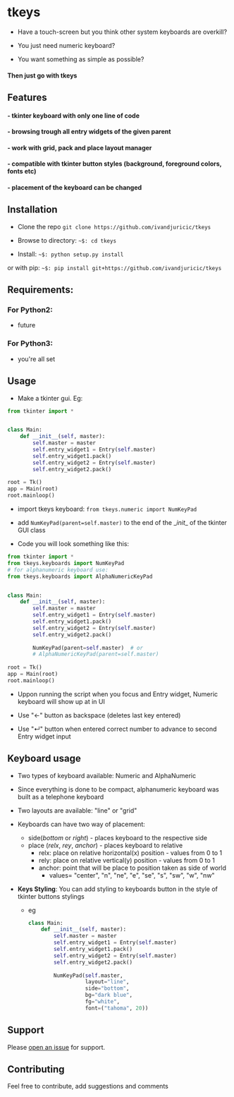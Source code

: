 # tkeys

* Have a touch-screen but you think other system keyboards are overkill?
 
* You just need numeric keyboard?

* You want something as simple as possible? 

#### Then just go with tkeys

## Features

#### - tkinter keyboard with only one line of code

#### - browsing trough all entry widgets of the given parent

#### - work with grid, pack and place layout manager

#### - compatible with tkinter button styles (background, foreground colors, fonts etc)

#### - placement of the keyboard can be changed

## Installation

* Clone the repo ```git clone https://github.com/ivandjuricic/tkeys```

* Browse to directory: ```~$: cd tkeys```

* Install: ```~$: python setup.py install```


or with pip:
```~$: pip install git+https://github.com/ivandjuricic/tkeys```


## Requirements: 
### For Python2: 
* future

### For Python3:
* you're all set


## Usage

* Make a tkinter gui. Eg:

```python
from tkinter import *


class Main:
    def __init__(self, master):
        self.master = master
        self.entry_widget1 = Entry(self.master)
        self.entry_widget1.pack()
        self.entry_widget2 = Entry(self.master)
        self.entry_widget2.pack()
        
root = Tk()
app = Main(root)
root.mainloop()
```

* import tkeys keyboard: ```from tkeys.numeric import NumKeyPad``` 

* add ```NumKeyPad(parent=self.master)``` to  the end of the \__init__ of the tkinter GUI class  

* Code you will look something like this: 

```python
from tkinter import *
from tkeys.keyboards import NumKeyPad
# for alphanumeric keyboard use:
from tkeys.keyboards import AlphaNumericKeyPad


class Main:
    def __init__(self, master):
        self.master = master
        self.entry_widget1 = Entry(self.master)
        self.entry_widget1.pack()
        self.entry_widget2 = Entry(self.master)
        self.entry_widget2.pack()
        
        NumKeyPad(parent=self.master)  # or
        # AlphaNumericKeyPad(parent=self.master)
        
root = Tk()
app = Main(root)
root.mainloop()
```

* Uppon running the script when you focus and Entry widget, Numeric keyboard will show up at in UI

* Use "←" button as backspace (deletes last key entered)

* Use "↵" button when entered correct number to advance to second Entry widget input


## Keyboard usage

* Two types of keyboard available: Numeric and AlphaNumeric

* Since everything is done to be compact, alphanumeric keyboard was built as a telephone keyboard

* Two layouts are available: "line" or "grid"

* Keyboards can have two way of placement:
    * side(*bottom* or *right*) - places keyboard to the respective side
    * place (*relx*, *rey*, *anchor*) - places keyboard to relative
        * relx: place on relative horizontal(x) position - values from 0 to 1
        * rely: place on relative vertical(y) position - values from 0 to 1
        * anchor: point that will be place to position taken as side of world
            * values= "center", "n", "ne", "e", "se", "s", "sw", "w", "nw"
            
* **Keys Styling**: You can add styling to keyboards button in the style of tkinter buttons stylings
    * eg
    
        ```python    
        class Main:
            def __init__(self, master):
                self.master = master
                self.entry_widget1 = Entry(self.master)
                self.entry_widget1.pack()
                self.entry_widget2 = Entry(self.master)
                self.entry_widget2.pack()
                
                NumKeyPad(self.master,
                          layout="line",
                          side="bottom",
                          bg="dark blue",
                          fg="white",
                          font=("tahoma", 20))
        ```

## Support

Please [open an issue](https://github.com/ivandjuricic/tkKeys/issues/new) for support.

## Contributing

Feel free to contribute, add suggestions and comments
